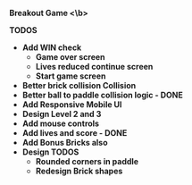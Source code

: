 <b>Breakout Game <\b>


TODOS
* Add WIN check
  * Game over screen
  * Lives reduced continue screen
  * Start game screen
* Better brick collision Collision
* Better ball to paddle collision logic - DONE
* Add Responsive Mobile UI
* Design Level 2 and 3
* Add mouse controls
* Add lives and score - DONE
* Add Bonus Bricks also
* Design TODOS
  * Rounded corners in paddle
  * Redesign Brick shapes
